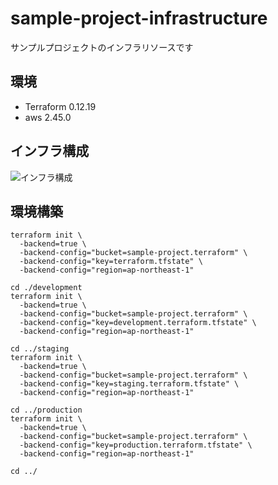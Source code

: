 # sample-project-infrastructure
サンプルプロジェクトのインフラリソースです

## 環境
- Terraform 0.12.19
- aws 2.45.0

## インフラ構成
![インフラ構成](https://gyazo.com/15a06a7d37fb3f56983f9a58d1ae7554.png)


## 環境構築

```
terraform init \
  -backend=true \
  -backend-config="bucket=sample-project.terraform" \
  -backend-config="key=terraform.tfstate" \
  -backend-config="region=ap-northeast-1"
```

```
cd ./development
terraform init \
  -backend=true \
  -backend-config="bucket=sample-project.terraform" \
  -backend-config="key=development.terraform.tfstate" \
  -backend-config="region=ap-northeast-1"
```

```
cd ../staging
terraform init \
  -backend=true \
  -backend-config="bucket=sample-project.terraform" \
  -backend-config="key=staging.terraform.tfstate" \
  -backend-config="region=ap-northeast-1"
```

```
cd ../production
terraform init \
  -backend=true \
  -backend-config="bucket=sample-project.terraform" \
  -backend-config="key=production.terraform.tfstate" \
  -backend-config="region=ap-northeast-1"
```

```
cd ../
```
